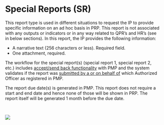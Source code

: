 # Special Reports \(SR\)

This report type is used in different situations to request the IP to provide specific information on an ad hoc basis in PRP. This report is not associated with any outputs or indicators or in any way related to QPR’s and HR’s \(see in below sections\). In this report, the IP provides the following information:

* A narrative text \(256 characters or less\). Required field.
* One attachment, required.

The workflow for the special report\(s\) \(special report 1, special report 2, etc.\) includes [accept/send back functionality](./) with PMP and the system validates if the report was [submitted by a or on behalf of](./) which Authorized Officer as registered in PMP.

The report due date\(s\) is generated in PMP. This report does not require a start and end date and hence none of those will be shown in PRP. The report itself will be generated 1 month before the due date.

​

![](https://blobscdn.gitbook.com/v0/b/gitbook-28427.appspot.com/o/assets%2F-KzwqgC7O0kW5EDlHvvK%2F-LAW_ASxL0cIFJcPZSKs%2F-LAWbYdEFBMCcgtPthls%2Freporting-IP-enter-data_SR_01%402x.png?alt=media&token=8d244a7e-1dca-4a55-b25f-13781ee72b09)

